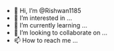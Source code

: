 - 👋 Hi, I’m @Rishwan1185
- 👀 I’m interested in ...
- 🌱 I’m currently learning ...
- 💞️ I’m looking to collaborate on ...
- 📫 How to reach me ...

<!---
Rishwan1185/Rishwan1185 is a ✨ special ✨ repository because its `README.md` (this file) appears on your GitHub profile.
You can click the Preview link to take a look at your changes.
---https://instagram.com/mr_a_a_t_h_i_l_official_19?igshid=NTc4MTIwNjQ2YQ==
find_password 

